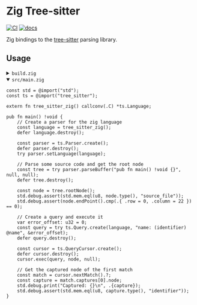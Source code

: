 # Zig Tree-sitter

[![CI][ci]](https://github.com/ObserverOfTime/zig-tree-sitter/actions/workflows/ci.yml)
[![docs][docs]](https://observeroftime.github.io/zig-tree-sitter/)

Zig bindings to the [tree-sitter] parsing library.

## Usage

<details>
<summary><code>build.zig</code></summary>

```zig
const std = @import("std");

pub fn build(b: *std.Build) void {
    const target = b.standardTargetOptions(.{});
    const optimize = b.standardOptimizeOption(.{});

    const exe = b.addExecutable(.{
        .name = "zig-tree-sitter-usage",
        .root_source_file = b.path("src/main.zig"),
        .target = target,
        .optimize = optimize,
    });
    b.installArtifact(exe);

    const tree_sitter = b.dependency("tree_sitter", .{
        .target = target,
        .optimize = optimize,
    });
    exe.root_module.addImport("tree_sitter", tree_sitter.module("tree_sitter"));

    const tree_sitter_zig = b.dependency("tree_sitter_zig", .{
        .target = target,
        .optimize = optimize,
    });
    exe.linkLibrary(tree_sitter_zig.artifact("tree-sitter-zig"));

    const run_cmd = b.addRunArtifact(exe);
    run_cmd.step.dependOn(b.getInstallStep());
    const run_step = b.step("run", "Run the example");
    run_step.dependOn(&run_cmd.step);
}
```

</details>

<details open>
<summary><code>src/main.zig</code></summary>

```zig
const std = @import("std");
const ts = @import("tree_sitter");

extern fn tree_sitter_zig() callconv(.C) *ts.Language;

pub fn main() !void {
    // Create a parser for the zig language
    const language = tree_sitter_zig();
    defer language.destroy();

    const parser = ts.Parser.create();
    defer parser.destroy();
    try parser.setLanguage(language);

    // Parse some source code and get the root node
    const tree = try parser.parseBuffer("pub fn main() !void {}", null, null);
    defer tree.destroy();

    const node = tree.rootNode();
    std.debug.assert(std.mem.eql(u8, node.type(), "source_file"));
    std.debug.assert(node.endPoint().cmp(.{ .row = 0, .column = 22 }) == 0);

    // Create a query and execute it
    var error_offset: u32 = 0;
    const query = try ts.Query.create(language, "name: (identifier) @name", &error_offset);
    defer query.destroy();

    const cursor = ts.QueryCursor.create();
    defer cursor.destroy();
    cursor.exec(query, node, null);

    // Get the captured node of the first match
    const match = cursor.nextMatch().?;
    const capture = match.captures[0].node;
    std.debug.print("Captured: {}\n", .{capture});
    std.debug.assert(std.mem.eql(u8, capture.type(), "identifier"));
}
```

</details>

[tree-sitter]: https://tree-sitter.github.io/tree-sitter/
[ci]: https://img.shields.io/github/actions/workflow/status/ObserverOfTime/zig-tree-sitter/ci.yml?logo=github&label=CI
[docs]: https://img.shields.io/github/deployments/ObserverOfTime/zig-tree-sitter/github-pages?logo=zig&label=API%20Docs
